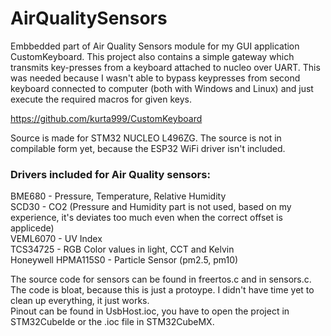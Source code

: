 # AirQualitySensors

Embbedded part of Air Quality Sensors module for my GUI application CustomKeyboard. This project also contains a simple gateway which transmits key-presses from a keyboard attached to nucleo over UART. This was needed because I wasn't able to bypass keypresses from second keyboard connected to computer (both with Windows and Linux) and just execute the required macros for given keys.

https://github.com/kurta999/CustomKeyboard

Source is made for STM32 NUCLEO L496ZG. The source is not in compilable form yet, because the ESP32 WiFi driver isn't included.

### Drivers included for Air Quality sensors:

BME680 - Pressure, Temperature, Relative Humidity  
SCD30 - CO2 (Pressure and Humidity part is not used, based on my experience, it's deviates too much even when the correct offset is applicede)  
VEML6070 - UV Index  
TCS34725 - RGB Color values in light, CCT and Kelvin  
Honeywell HPMA115S0 - Particle Sensor (pm2.5, pm10)  

The source code for sensors can be found in freertos.c and in sensors.c. The code is bloat, because this is just a protoype. I didn't have time yet to clean up everything, it just works.  
Pinout can be found in UsbHost.ioc, you have to open the project in STM32CubeIde or the .ioc file in STM32CubeMX.
